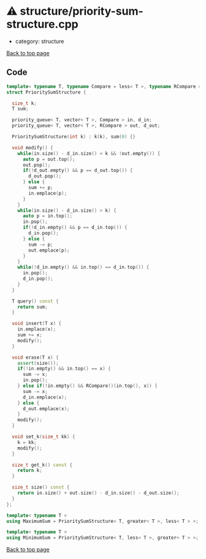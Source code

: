 <!-- mathjax config similar to math.stackexchange -->
<script type="text/javascript" async
  src="https://cdnjs.cloudflare.com/ajax/libs/mathjax/2.7.5/MathJax.js?config=TeX-MML-AM_CHTML">
</script>
<script type="text/x-mathjax-config">
  MathJax.Hub.Config({
    TeX: { equationNumbers: { autoNumber: "AMS" }},
    tex2jax: {
      inlineMath: [ ['$','$'] ],
      processEscapes: true
    },
    "HTML-CSS": { matchFontHeight: false },
    displayAlign: "left",
    displayIndent: "2em"
  });
</script>

<script type="text/javascript" src="https://cdnjs.cloudflare.com/ajax/libs/jquery/3.4.1/jquery.min.js"></script>
<script src="https://cdn.jsdelivr.net/npm/jquery-balloon-js@1.1.2/jquery.balloon.min.js" integrity="sha256-ZEYs9VrgAeNuPvs15E39OsyOJaIkXEEt10fzxJ20+2I=" crossorigin="anonymous"></script>
<script type="text/javascript" src="../../assets/js/copy-button.js"></script>
<link rel="stylesheet" href="../../assets/css/copy-button.css" />


# :warning: structure/priority-sum-structure.cpp
* category: structure


[Back to top page](../../index.html)



## Code
```cpp
template< typename T, typename Compare = less< T >, typename RCompare = greater< T > >
struct PrioritySumStructure {

  size_t k;
  T sum;

  priority_queue< T, vector< T >, Compare > in, d_in;
  priority_queue< T, vector< T >, RCompare > out, d_out;

  PrioritySumStructure(int k) : k(k), sum(0) {}

  void modify() {
    while(in.size() - d_in.size() < k && !out.empty()) {
      auto p = out.top();
      out.pop();
      if(!d_out.empty() && p == d_out.top()) {
        d_out.pop();
      } else {
        sum += p;
        in.emplace(p);
      }
    }
    while(in.size() - d_in.size() > k) {
      auto p = in.top();
      in.pop();
      if(!d_in.empty() && p == d_in.top()) {
        d_in.pop();
      } else {
        sum -= p;
        out.emplace(p);
      }
    }
    while(!d_in.empty() && in.top() == d_in.top()) {
      in.pop();
      d_in.pop();
    }
  }

  T query() const {
    return sum;
  }

  void insert(T x) {
    in.emplace(x);
    sum += x;
    modify();
  }

  void erase(T x) {
    assert(size());
    if(!in.empty() && in.top() == x) {
      sum -= x;
      in.pop();
    } else if(!in.empty() && RCompare()(in.top(), x)) {
      sum -= x;
      d_in.emplace(x);
    } else {
      d_out.emplace(x);
    }
    modify();
  }

  void set_k(size_t kk) {
    k = kk;
    modify();
  }

  size_t get_k() const {
    return k;
  }

  size_t size() const {
    return in.size() + out.size() - d_in.size() - d_out.size();
  }
};

template< typename T >
using MaximumSum = PrioritySumStructure< T, greater< T >, less< T > >;

template< typename T >
using MinimumSum = PrioritySumStructure< T, less< T >, greater< T > >;


```

[Back to top page](../../index.html)

